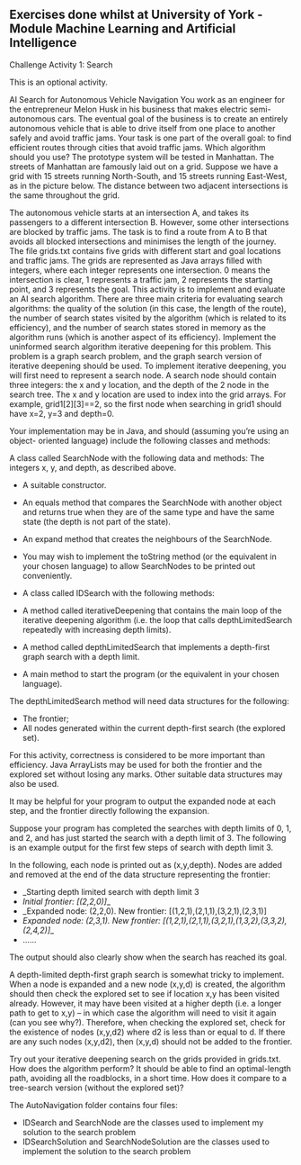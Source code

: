 

## Exercises done whilst at University of York - Module Machine Learning and Artificial Intelligence 

Challenge Activity 1: Search 

This is an optional activity.

AI Search for Autonomous Vehicle Navigation
You work as an engineer for the entrepreneur Melon Husk in his business that makes electric semi-autonomous cars. The eventual goal of the business is to create an entirely autonomous vehicle that is able to drive itself from one place to another safely and avoid traffic jams. Your task is one part of the overall goal: to find efficient routes through cities that avoid traffic jams. Which algorithm should you use?
The prototype system will be tested in Manhattan. The streets of Manhattan are famously laid out on a grid. Suppose we have a grid with 15 streets running North-South, and 15 streets running East-West, as in the picture below. The distance between two adjacent intersections is the same throughout the grid.

The autonomous vehicle starts at an intersection A, and takes its passengers to a different intersection B. However, some other intersections are blocked by traffic jams. The task is to find a route from A to B that avoids all blocked intersections and minimises the length of the journey.
The file grids.txt contains five grids with different start and goal locations and traffic jams. The grids are represented as Java arrays filled with integers, where each integer represents one intersection. 0 means the intersection is clear, 1 represents a traffic jam, 2 represents the starting point, and 3 represents the goal.
This activity is to implement and evaluate an AI search algorithm. There are three main criteria for evaluating search algorithms: the quality of the solution (in this case, the length of the route), the number of search states visited by the algorithm (which is related to its efficiency), and the number of search states stored in memory as the algorithm runs (which is another aspect of its efficiency).
Implement the uninformed search algorithm iterative deepening for this problem. This problem is a graph search problem, and the graph search version of iterative deepening should be used.
To implement iterative deepening, you will first need to represent a search node. A search node should contain three integers: the x and y location, and the depth of the
2 node in the search tree. The x and y location are used to index into the grid arrays. For example, grid1[2][3]==2, so the first node when searching in grid1 should have x=2, y=3 and depth=0.

Your implementation may be in Java, and should (assuming you’re using an object- oriented language) include the following classes and methods:

A class called SearchNode with the following data and methods:
The integers x, y, and depth, as described above.
- A suitable constructor.
- An equals method that compares the SearchNode with another object and returns true when they are of the same type and have the same state (the depth is not part of the state).
- An expand method that creates the neighbours of the SearchNode.
- You may wish to implement the toString method (or the equivalent in your chosen language) to allow SearchNodes to be printed out conveniently.

- A class called IDSearch with the following methods:
- A method called iterativeDeepening that contains the main loop of the iterative deepening algorithm (i.e. the loop that calls depthLimitedSearch repeatedly with increasing depth limits).
- A method called depthLimitedSearch that implements a depth-first graph search with a depth limit.
- A main method to start the program (or the equivalent in your chosen language).

The depthLimitedSearch method will need data structures for the following:
- The frontier;
- All nodes generated within the current depth-first search (the explored set).

For this activity, correctness is considered to be more important than efficiency. Java ArrayLists may be used for both the frontier and the explored set without losing any marks. Other suitable data structures may also be used.

It may be helpful for your program to output the expanded node at each step, and the frontier directly following the expansion.

Suppose your program has completed the searches with depth limits of 0, 1, and 2, and has just started the search with a depth limit of 3. The following is an example output for the first few steps of search with depth limit 3.

In the following, each node is printed out as (x,y,depth). Nodes are added and removed at the end of the data structure representing the frontier:

- _Starting depth limited search with depth limit 3
- _Initial frontier: [(2,2,0)]__
- _Expanded node: (2,2,0). New frontier: [(1,2,1),(2,1,1),(3,2,1),(2,3,1)]
- _Expanded node: (2,3,1). New frontier: [(1,2,1),(2,1,1),(3,2,1),(1,3,2),(3,3,2),(2,4,2)]__
- ......

The output should also clearly show when the search has reached its goal.

A depth-limited depth-first graph search is somewhat tricky to implement. When a node is expanded and a new node (x,y,d) is created, the algorithm should then check the explored set to see if location x,y has been visited already. However, it may have been visited at a higher depth (i.e. a longer path to get to x,y) – in which case the algorithm will need to visit it again (can you see why?). Therefore, when checking the explored set, check for the existence of nodes (x,y,d2) where d2 is less than or equal to d. If there are any such nodes (x,y,d2), then (x,y,d) should not be added to the frontier.

Try out your iterative deepening search on the grids provided in grids.txt. How does the algorithm perform? It should be able to find an optimal-length path, avoiding all the roadblocks, in a short time. How does it compare to a tree-search version (without the explored set)?

The AutoNavigation folder contains four files:

- IDSearch and SearchNode are the classes used to implement my solution to the search problem
- IDSearchSolution and SearchNodeSolution are the classes used to implement the solution to the search problem